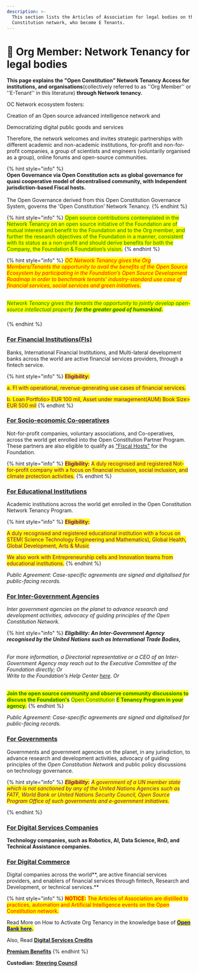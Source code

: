 ```yaml
---
description: >-
  This section lists the Articles of Association for legal bodies on the Open
  Constitution network, who become E Tenants.
---
```


# 🏅 Org Member: Network Tenancy for legal bodies

**This page explains the "Open Constitution" Network Tenancy Access for institutions, and organisations**(collectively referred to as ''Org Member'' or ''E-Tenant'' in this literature) **through Network tenancy.**

OC Network ecosystem fosters:

Creation of an Open source advanced intelligence network and&#x20;

Democratizing digital public goods and services &#x20;

Therefore, the network welcomes and invites strategic partnerships with different academic and non-academic institutions, for-profit and non-for-profit companies, a group of scientists and engineers (voluntarily organised as a group), online forums and open-source communities.

{% hint style="info" %}
\
**Open Governance via Open Constitution acts as global governance for quasi cooperative model of decentralised community, with Independent jurisdiction-based Fiscal hosts.**\
\
The Open Governance derived from this Open Constitution Governance System, governs the 'Open Constitution' Network Tenancy.&#x20;
{% endhint %}

{% hint style="info" %}
<mark style="color:green;">Open source contributions contemplated in the Network Tenancy on an open source initiative of the Foundation are of mutual interest and benefit to the Foundation and to the Org member, and further the research objectives of the Foundation in a manner, consistent with its status as a non-profit and should derive benefits for both the Company, the Foundation & Foundation’s vision.</mark>
{% endhint %}

{% hint style="info" %}
_<mark style="color:red;">OC Network Tenancy gives the Org Members/Tenants the opportunity to avail the benefits of the Open Source Ecosystem by participating in the Foundation’s Open Source Development Roadmap in order to benchmark tenants’ industry-standard use case of financial services, social services and green initiative</mark>_<mark style="color:red;">s.</mark>

\
_<mark style="color:green;">Network Tenancy gives the tenants the opportunity to jointly develop open-source intellectual property</mark> <mark style="color:green;"></mark><mark style="color:green;">**for the greater good of humankind.**</mark>_&#x20;

###
{% endhint %}

### [**For Financial Institutions(FIs)**](../financial-institutions.md)

Banks, International Financial Institutions, and Multi-lateral development banks across the world are active financial services providers, through a fintech service.

{% hint style="info" %}
<mark style="color:purple;">**Eligibility:**</mark>&#x20;

<mark style="color:purple;">a. FI with operational, revenue-generating use cases of financial services.</mark>

<mark style="color:purple;">b. Loan Portfolio> EUR 100 mil, Asset under management(AUM) Book Size> EUR 500 mil</mark>&#x20;
{% endhint %}

### [**For Socio-economic Co-operatives**](broken-reference)

Not-for-profit companies, voluntary associations, and Co-operatives, across the world get enrolled into the Open Constitution Partner Program. These partners are also eligible to qualify as ["Fiscal Hosts"](broken-reference) for the Foundation.

{% hint style="info" %}
<mark style="color:purple;">**Eligibility:**</mark> <mark style="color:purple;"></mark><mark style="color:purple;">A duly recognised and registered Not-for-profit company with a focus on financial inclusion, social inclusion, and climate protection activities.</mark>
{% endhint %}

### [**For Educational Institutions**](../academic-bodies.md)

Academic institutions across the world get enrolled in the Open Constitution Network Tenancy Program.

{% hint style="info" %}
<mark style="color:purple;">**Eligibility:**</mark>&#x20;

<mark style="color:purple;">A duly recognised and registered educational institution with a focus on STEM( Science Technology Engineering and Mathematics), Global Health, Global Development, Arts & Music</mark>

<mark style="color:purple;">We also work with Entrepreneurship cells and Innovation teams from educational institutions.</mark>
{% endhint %}

_Public Agreement: Case-specific agreements are signed and digitalised for public-facing records._

### [For Inter-Government Agencies](../public-agencies.md)

_Inter government agencies on the planet to advance research and development activities, advocacy of guiding principles of the Open Constitution Network._&#x20;

{% hint style="info" %}
_**Eligibility: An Inter-Government Agency recognised by the United Nations such as International Trade Bodies,**_&#x20;

\
_For more information, a Directorial representative or a CEO of an Inter-Government Agency may reach out to the Executive Committee of the Foundation directly; Or_ \
_Write to the Foundation's Help Center_ [_here_](https://openconstitution.atlassian.net/servicedesk/customer/portals)_. Or_&#x20;

\
<mark style="color:green;">**Join the open source community and observe community discussions to discuss the Foundation's**</mark> <mark style="color:green;"></mark><mark style="color:green;">Open Constitution</mark> <mark style="color:green;"></mark><mark style="color:green;">**E Tenancy Program in your agency.**</mark>&#x20;
{% endhint %}

_Public Agreement: Case-specific agreements are signed and digitalised for public-facing records._&#x20;

### [For Governments](../public-agencies.md)

Governments and government agencies on the planet, in any jurisdiction, to advance research and development activities, advocacy of guiding principles of the _Open Constitution Network_ and public policy discussions on technology governance.

{% hint style="info" %}
_<mark style="color:purple;">**Eligibility:**</mark> <mark style="color:purple;"></mark><mark style="color:purple;">A government of a UN member state which is not sanctioned by any of the United Nations Agencies such as FATF, World Bank or United Nations Security Council, Open Source Program Office of such governments and e-government initiatives.</mark>_


{% endhint %}

### [**For Digital Services Companies**](../digital-services-companies.md)&#x20;

**Technology companies, such as Robotics, AI, Data Science, RnD, and Technical Assistance companies.**

### [**For Digital Commerce**](../digital-commerce.md)

Digital companies across the world**, are active financial services providers, and enablers of financial services through fintech, Research and Development, or technical services.**&#x20;

{% hint style="info" %}
<mark style="color:red;">**NOTICE:**</mark> <mark style="color:red;"></mark><mark style="color:red;">The Articles of Association are distilled to practices, automation and Artificial Intelligence events on the Open Constitution network.</mark>&#x20;

Read More on How to Activate Org Tenancy in the knowledge base of [<mark style="color:blue;">**Open Bank here**</mark>](https://openconstitution.atlassian.net/wiki/spaces/ER1/overview)<mark style="color:blue;">**.**</mark>

Also, Read [**Digital Services Credits**](../digital-service-credits.md)

&#x20;[**Premium Benefits**](https://docs.muellnersfoundation.info/serenity-partner-program/premium-benefits)
{% endhint %}



**Custodian:**  [**Steering Council**](../../foundation/steering-council/)
